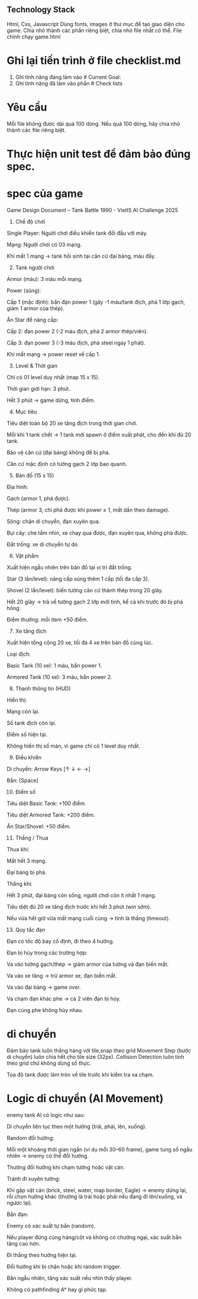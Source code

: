
## Technology Stack
Html, Css, Javascript
Dùng fonts, images ở thư mục để tạo giao diện cho game.
Chia nhỏ thành các phần riêng biệt, chia nhỏ file nhất có thể.
File chính chạy game.html
# Ghi lại tiến trình ở file checklist.md
1. Ghi tính năng đang làm vào # Current Goal:
2. Ghi tính năng đã làm vào phần # Check lists


# Yêu cầu
Mỗi file không được dài quá 100 dòng. Nếu quá 100 dòng, hãy chia nhỏ thành các file riêng biệt.

# Thực hiện unit test để đảm bảo đúng spec.

# spec của game
Game Design Document – Tank Battle 1990 - VietIS AI Challenge 2025

1. Chế độ chơi

Single Player: Người chơi điều khiển tank đối đầu với máy.

Mạng: Người chơi có 03 mạng.

Khi mất 1 mạng → tank hồi sinh tại căn cứ đại bàng, máu đầy.

2. Tank người chơi

Armor (máu): 3 máu mỗi mạng.

Power (súng):

Cấp 1 (mặc định): bắn đạn power 1 (gây -1 máu/tank địch, phá 1 lớp gạch, giảm 1 armor của thép).

Ăn Star để nâng cấp:

Cấp 2: đạn power 2 (-2 máu địch, phá 2 armor thép/viên).

Cấp 3: đạn power 3 (-3 máu địch, phá steel ngay 1 phát).

Khi mất mạng → power reset về cấp 1.

3. Level & Thời gian

Chỉ có 01 level duy nhất (map 15 x 15).

Thời gian giới hạn: 3 phút.

Hết 3 phút → game dừng, tính điểm.

4. Mục tiêu

Tiêu diệt toàn bộ 20 xe tăng địch trong thời gian chơi.

Mỗi khi 1 tank chết → 1 tank mới spawn ở điểm xuất phát, cho đến khi đủ 20 tank.

Bảo vệ căn cứ (đại bàng) không để bị phá.

Căn cứ mặc định có tường gạch 2 lớp bao quanh.

5. Bản đồ (15 x 15)

Địa hình:

Gạch (armor 1, phá được).

Thép (armor 3, chỉ phá được khi power ≥ 1, mất dần theo damage).

Sông: chặn di chuyển, đạn xuyên qua.

Bụi cây: che tầm nhìn, xe chạy qua được, đạn xuyên qua, không phá được.

Đất trống: xe di chuyển tự do.

6. Vật phẩm

Xuất hiện ngẫu nhiên trên bản đồ tại vị trí đất trống.

Star (3 lần/level): nâng cấp súng thêm 1 cấp (tối đa cấp 3).

Shovel (2 lần/level): biến tường căn cứ thành thép trong 20 giây.

Hết 20 giây → trả về tường gạch 2 lớp mới tinh, kể cả khi trước đó bị phá hỏng.

Điểm thưởng: mỗi item +50 điểm.

7. Xe tăng địch

Xuất hiện tổng cộng 20 xe, tối đa 4 xe trên bản đồ cùng lúc.

Loại địch:

Basic Tank (10 xe): 1 máu, bắn power 1.

Armored Tank (10 xe): 3 máu, bắn power 2.

8. Thanh thông tin (HUD)

Hiển thị:

Mạng còn lại.

Số tank địch còn lại.

Điểm số hiện tại.

Không hiển thị số màn, vì game chỉ có 1 level duy nhất.

9. Điều khiển

Di chuyển: Arrow Keys [↑ ↓ ← →]

Bắn: [Space]

10. Điểm số

Tiêu diệt Basic Tank: +100 điểm.

Tiêu diệt Armored Tank: +200 điểm.

Ăn Star/Shovel: +50 điểm.

11. Thắng / Thua

Thua khi:

Mất hết 3 mạng.

Đại bàng bị phá.

Thắng khi:

Hết 3 phút, đại bàng còn sống, người chơi còn ít nhất 1 mạng.

Tiêu diệt đủ 20 xe tăng địch trước khi hết 3 phút (win sớm).

Nếu vừa hết giờ vừa mất mạng cuối cùng → tính là thắng (timeout).


13. Quy tắc đạn

Đạn có tốc độ bay cố định, đi theo 4 hướng.

Đạn bị hủy trong các trường hợp:

Va vào tường gạch/thép → giảm armor của tường và đạn biến mất.

Va vào xe tăng → trừ armor xe, đạn biến mất.

Va vào đại bàng → game over.

Va chạm đạn khác phe → cả 2 viên đạn bị hủy.

Đạn cùng phe không hủy nhau.


# di chuyển
Đảm bảo tank luôn thẳng hàng với tile,snap theo grid
Movement Step (bước di chuyển) luôn chia hết cho tile size (32px).
Collision Detection luôn tính theo grid chứ không dùng số thực.

Tọa độ tank được làm tròn về tile trước khi kiểm tra va chạm.

# Logic di chuyển (AI Movement)

enemy tank AI có logic như sau:

Di chuyển liên tục theo một hướng (trái, phải, lên, xuống).

Random đổi hướng:

Mỗi một khoảng thời gian ngắn (ví dụ mỗi 30–60 frame), game tung số ngẫu nhiên → enemy có thể đổi hướng.

Thường đổi hướng khi chạm tường hoặc vật cản.

Tránh đi xuyên tường:

Khi gặp vật cản (brick, steel, water, map border, Eagle) → enemy dừng lại, rồi chọn hướng khác (thường là trái hoặc phải nếu đang đi lên/xuống, và ngược lại).

Bắn đạn:

Enemy có xác suất tự bắn (random).

Nếu player đứng cùng hàng/cột và không có chướng ngại, xác suất bắn tăng cao hơn.

Đi thẳng theo hướng hiện tại.

Đổi hướng khi bị chặn hoặc khi random trigger.

Bắn ngẫu nhiên, tăng xác suất nếu nhìn thấy player.

Không có pathfinding A* hay gì phức tạp.

